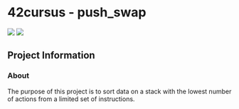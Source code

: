 # 42cursus - push_swap

![](https://github.com/hanshazairi/42-push_swap/workflows/norminette/badge.svg)
![](https://img.shields.io/tokei/lines/github/hanshazairi/42-push_swap?style=plastic?color=blue)

## Project Information

### About

The purpose of this project is to sort data on a stack with the lowest number of actions from a limited set of instructions.
